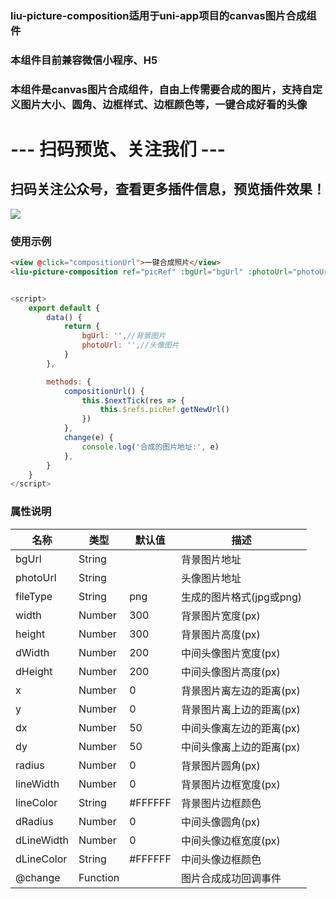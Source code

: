 ### liu-picture-composition适用于uni-app项目的canvas图片合成组件
### 本组件目前兼容微信小程序、H5
### 本组件是canvas图片合成组件，自由上传需要合成的图片，支持自定义图片大小、圆角、边框样式、边框颜色等，一键合成好看的头像
# --- 扫码预览、关注我们 ---

## 扫码关注公众号，查看更多插件信息，预览插件效果！ 

![](https://uni.ckapi.pro/uniapp/publicize.png)

### 使用示例
``` html
<view @click="compositionUrl">一键合成照片</view>
<liu-picture-composition ref="picRef" :bgUrl="bgUrl" :photoUrl="photoUrl" @change="change"></liu-picture-composition>
```
``` javascript

<script>
	export default {
		data() {
			return {
				bgUrl: '',//背景图片
				photoUrl: '',//头像图片
			}
		},

		methods: {
			compositionUrl() {
				this.$nextTick(res => {
					this.$refs.picRef.getNewUrl()
				})
			},
			change(e) {
				console.log('合成的图片地址:', e)
			},
		}
	}
</script>
```


### 属性说明
| 名称                         | 类型            | 默认值                  | 描述             |
| ----------------------------|---------------- | ---------------------- | ---------------|
| bgUrl                       | String          |                        | 背景图片地址
| photoUrl                    | String          |                        | 头像图片地址
| fileType                    | String          | png                    | 生成的图片格式(jpg或png)
| width                       | Number          | 300                    | 背景图片宽度(px)
| height                      | Number          | 300                    | 背景图片高度(px)
| dWidth                      | Number          | 200                    | 中间头像图片宽度(px)
| dHeight                     | Number          | 200                    | 中间头像图片高度(px)
| x                           | Number          | 0                      | 背景图片离左边的距离(px)
| y                           | Number          | 0                      | 背景图片离上边的距离(px)
| dx                          | Number          | 50                     | 中间头像离左边的距离(px)
| dy                          | Number          | 50                     | 中间头像离上边的距离(px)
| radius                      | Number          | 0                      | 背景图片圆角(px)
| lineWidth                   | Number          | 0                      | 背景图片边框宽度(px)
| lineColor                   | String          | #FFFFFF                | 背景图片边框颜色
| dRadius                     | Number          | 0                      | 中间头像圆角(px)
| dLineWidth                  | Number          | 0                      | 中间头像边框宽度(px)
| dLineColor                  | String          | #FFFFFF                | 中间头像边框颜色
| @change                     | Function        |                        | 图片合成成功回调事件









